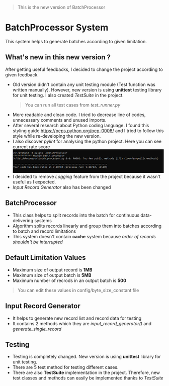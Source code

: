 > This is the new version of BatchProcessor
# BatchProcessor System
This system helps to generate batches according to given limitation.
## What's new in this new version ?
After getting useful feedbacks, I decided to change the project according to given feedback.
* Old version didn't contain any unit testing module (Test function was written manually). However, new version is using **unittest** testing library for unit testing. I also created *TestSuite* in the project.
    > You can run all test cases from *test_runner.py*
* More readable and clean code. I tried to decrease line of codes, unnecessary comments and unused imports.
* After several research about Python coding language. I found this styling guide https://peps.python.org/pep-0008/ and I tried to follow this style while re-developing the new version.
* I also discover *pylint* for analysing the python project. Here you can see current rate score
![Pylint Image](images/pylint_score.png)
* I decided to remove *Logging* feature from the project because it wasn't useful as I expected.
* *Input Record Generator* also has been changed

## BatchProcessor
* This class helps to split records into the batch for continuous data-delivering systems
* Algorithm splits records linearly and group them into batches according to batch and record limitations
* This system doesn't contain **cache** system because *order of records shouldn't be interrupted*

## Default Limitation Values
* Maximum size of output record is **1MB**
* Maximum size of output batch is **5MB**
* Maximum number of recrods in an output batch is **500**
> You can edit these values in config/byte_size_constant file

## Input Record Generator
* It helps to generate new record list and record data for testing
* It contains 2 methods which they are *input_record_generator()* and *generate_single_record*

## Testing
* Testing is completely changed. New version is using **unittest** library for unit testing.
* There are 5 test method for testing different cases.
* There are also **TestSuite** implementation in the project. Therefore, new test classes and methods can easily be implemented thanks to *TestSuite*